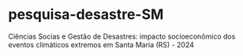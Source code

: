 # pesquisa-desastre-SM
Ciências Socias e Gestão de Desastres: impacto socioeconômico dos eventos climáticos extremos em Santa Maria (RS) - 2024
